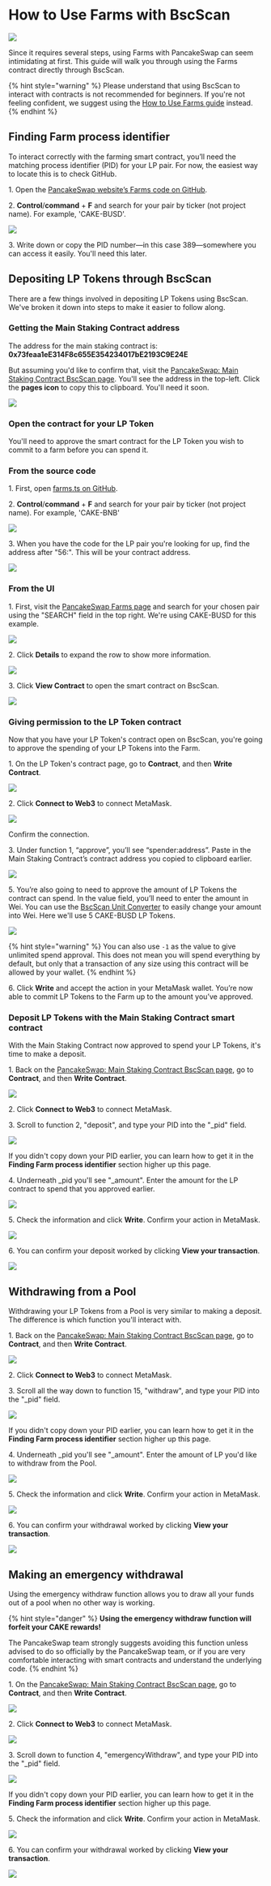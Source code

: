 # How to Use Farms with BscScan

![](../../.gitbook/assets/how-to-yield-farms-bscscan-header.png)

Since it requires several steps, using Farms with PancakeSwap can seem intimidating at first. This guide will walk you through using the Farms contract directly through BscScan.

{% hint style="warning" %}
Please understand that using BscScan to interact with contracts is not recommended for beginners. If you're not feeling confident, we suggest using the [How to Use Farms guide](https://docs.pancakeswap.finance/products/yield-farming/how-to-use-farms) instead.
{% endhint %}

## Finding Farm process identifier

To interact correctly with the farming smart contract, you’ll need the matching process identifier (PID) for your LP pair. For now, the easiest way to locate this is to check GitHub.

1\. Open the [PancakeSwap website’s Farms code on GitHub](https://github.com/pancakeswap/pancake-frontend/blob/master/src/config/constants/farms.ts).

2\. **Control**/**command** + **F** and search for your pair by ticker (not project name). For example, 'CAKE-BUSD'.

![](<../../.gitbook/assets/image (112).png>)

3\. Write down or copy the PID number—in this case 389—somewhere you can access it easily. You'll need this later.

## Depositing LP Tokens through BscScan

There are a few things involved in depositing LP Tokens using BscScan. We've broken it down into steps to make it easier to follow along.

### Getting the Main Staking Contract address

The address for the main staking contract is: **0x73feaa1eE314F8c655E354234017bE2193C9E24E**

But assuming you'd like to confirm that, visit the [PancakeSwap: Main Staking Contract BscScan page](https://bscscan.com/address/0x73feaa1ee314f8c655e354234017be2193c9e24e#writeContract). You'll see the address in the top-left. Click the **pages icon** to copy this to clipboard. You'll need it soon.

![](<../../.gitbook/assets/image (116).png>)

### Open the contract for your LP Token

You'll need to approve the smart contract for the LP Token you wish to commit to a farm before you can spend it.

### From the source code

1\. First, open [farms.ts on GitHub](https://github.com/pancakeswap/pancake-frontend/blob/master/src/config/constants/farms.ts).

2\. **Control**/**command** + **F** and search for your pair by ticker (not project name). For example, 'CAKE-BNB'

![](<../../.gitbook/assets/image (132).png>)

3\. When you have the code for the LP pair you're looking for up, find the address after "56:". This will be your contract address.

![](<../../.gitbook/assets/image (133).png>)

### From the UI

1\. First, visit the [PancakeSwap Farms page](https://pancakeswap.finance/farms) and search for your chosen pair using the "SEARCH" field in the top right. We're using CAKE-BUSD for this example.

![](<../../.gitbook/assets/image (113).png>)

2\. Click **Details** to expand the row to show more information.

![](<../../.gitbook/assets/image (114).png>)

3\. Click **View Contract** to open the smart contract on BscScan.

![](<../../.gitbook/assets/image (115).png>)

### Giving permission to the LP Token contract

Now that you have your LP Token's contract open on BscScan, you're going to approve the spending of your LP Tokens into the Farm.

1\. On the LP Token's contract page, go to **Contract**, and then **Write Contract**.

![](<../../.gitbook/assets/image (117).png>)

2\. Click **Connect to Web3** to connect MetaMask.

![](https://lh4.googleusercontent.com/IRXfcKBWmlH8o7gDE9ThGrKuc2DHZSNb-SxF93VSTkCdv2JjtdvKciPb5jom4Uv-ngpPMrrGQI1XuM6H2SuN81NMxGLzoHAye5YgvUzR9YSM6ElZs6e3A-fpnMT21PKyJmV2F1IZ)

Confirm the connection.

3\. Under function 1, “approve”, you’ll see “spender:address”. Paste in the Main Staking Contract’s contract address you copied to clipboard earlier.

![](<../../.gitbook/assets/image (118).png>)

5\. You’re also going to need to approve the amount of LP Tokens the contract can spend. In the value field, you’ll need to enter the amount in Wei. You can use the [BscScan Unit Converter](https://www.bscscan.com/unitconverter) to easily change your amount into Wei. Here we'll use 5 CAKE-BUSD LP Tokens.

![](<../../.gitbook/assets/image (158) (1).png>)

{% hint style="warning" %}
You can also use `-1` as the value to give unlimited spend approval. This does not mean you will spend everything by default, but only that a transaction of any size using this contract will be allowed by your wallet.
{% endhint %}

6\. Click **Write** and accept the action in your MetaMask wallet. You’re now able to commit LP Tokens to the Farm up to the amount you’ve approved.

### Deposit LP Tokens with the Main Staking Contract smart contract

With the Main Staking Contract now approved to spend your LP Tokens, it's time to make a deposit.

1\. Back on the [PancakeSwap: Main Staking Contract BscScan page](https://bscscan.com/address/0x73feaa1ee314f8c655e354234017be2193c9e24e#writeContract), go to **Contract**, and then **Write Contract**.

![](<../../.gitbook/assets/image (117).png>)

2\. Click **Connect to Web3** to connect MetaMask.

3\. Scroll to function 2, "deposit", and type your PID into the "\_pid" field.

![](<../../.gitbook/assets/image (119).png>)

If you didn't copy down your PID earlier, you can learn how to get it in the **Finding Farm process identifier** section higher up this page.

4\. Underneath \_pid you'll see "\_amount". Enter the amount for the LP contract to spend that you approved earlier.

![](<../../.gitbook/assets/image (120).png>)

5\. Check the information and click **Write**. Confirm your action in MetaMask.

![](<../../.gitbook/assets/image (121).png>)

6\. You can confirm your deposit worked by clicking **View your transaction**.

![](<../../.gitbook/assets/image (122).png>)

## Withdrawing from a Pool

Withdrawing your LP Tokens from a Pool is very similar to making a deposit. The difference is which function you'll interact with.

1\. Back on the [PancakeSwap: Main Staking Contract BscScan page](https://bscscan.com/address/0x73feaa1ee314f8c655e354234017be2193c9e24e#writeContract), go to **Contract**, and then **Write Contract**.

![](<../../.gitbook/assets/image (117).png>)

2\. Click **Connect to Web3** to connect MetaMask.

3\. Scroll all the way down to function 15, "withdraw", and type your PID into the "\_pid" field.

![](<../../.gitbook/assets/image (123).png>)

If you didn't copy down your PID earlier, you can learn how to get it in the **Finding Farm process identifier** section higher up this page.

4\. Underneath \_pid you'll see "\_amount". Enter the amount of LP you'd like to withdraw from the Pool.

![](<../../.gitbook/assets/image (124).png>)

5\. Check the information and click **Write**. Confirm your action in MetaMask.

![](<../../.gitbook/assets/image (121).png>)

6\. You can confirm your withdrawal worked by clicking **View your transaction**.

![](<../../.gitbook/assets/image (122).png>)



## **Making an emergency withdrawal**

‌Using the emergency withdraw function allows you to draw all your funds out of a pool when no other way is working.

{% hint style="danger" %}
**Using the emergency withdraw function will forfeit your CAKE rewards!**

The PancakeSwap team strongly suggests avoiding this function unless advised to do so officially by the PancakeSwap team, or if you are very comfortable interacting with smart contracts and understand the underlying code.
{% endhint %}

‌1. On the [PancakeSwap: Main Staking Contract BscScan page](https://bscscan.com/address/0x73feaa1ee314f8c655e354234017be2193c9e24e#writeContract), go to **Contract**, and then **Write Contract**.

![](<../../.gitbook/assets/image (117).png>)

2\. Click **Connect to Web3** to connect MetaMask.

![](https://lh4.googleusercontent.com/IRXfcKBWmlH8o7gDE9ThGrKuc2DHZSNb-SxF93VSTkCdv2JjtdvKciPb5jom4Uv-ngpPMrrGQI1XuM6H2SuN81NMxGLzoHAye5YgvUzR9YSM6ElZs6e3A-fpnMT21PKyJmV2F1IZ)

‌3. Scroll down to function 4, "emergencyWithdraw", and type your PID into the "\_pid" field.

![](<../../.gitbook/assets/image (125).png>)

If you didn't copy down your PID earlier, you can learn how to get it in the **Finding Farm process identifier** section higher up this page.

5\. Check the information and click **Write**. Confirm your action in MetaMask.

![](<../../.gitbook/assets/image (121).png>)

6\. You can confirm your withdrawal worked by clicking **View your transaction**.

![](<../../.gitbook/assets/image (122).png>)
